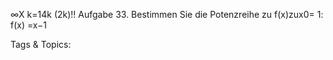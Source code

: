  ∞X
k=14k
(2k)!!
Aufgabe 33. Bestimmen Sie die Potenzreihe zu f(x)zux0= 1:
f(x) =x−1

   Tags & Topics:
   